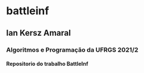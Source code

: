 # battleinf

## Ian Kersz Amaral

### Algoritmos e Programação da UFRGS 2021/2

#### Repositorio do trabalho BattleInf
